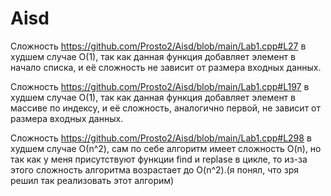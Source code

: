 # Aisd
Сложность <https://github.com/Prosto2/Aisd/blob/main/Lab1.cpp#L27> в худшем случае О(1), так как данная функция добавляет элемент в начало списка, и её сложность не зависит от размера входных данных.

Сложность <https://github.com/Prosto2/Aisd/blob/main/Lab1.cpp#L197> в худшем случае О(1), так как данная функция добавляет элемент в массиве по индексу, и её сложность, аналогично первой, не зависит от размера входных данных.

Сложность <https://github.com/Prosto2/Aisd/blob/main/Lab1.cpp#L298> в худшем случае О(n^2), сам по себе алгоритм имеет сложность O(n), но так как у меня присутствуют функции find и replase в цикле, то из-за этого сложность алгоритма возрастает до O(n^2).(я понял, что зря решил так реализовать этот алгорим)